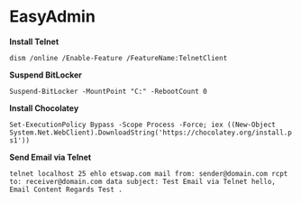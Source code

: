 # EasyAdmin
**Install Telnet**

`dism /online /Enable-Feature /FeatureName:TelnetClient`

**Suspend BitLocker**

`Suspend-BitLocker -MountPoint "C:" -RebootCount 0`

**Install Chocolatey**

`Set-ExecutionPolicy Bypass -Scope Process -Force; iex ((New-Object System.Net.WebClient).DownloadString('https://chocolatey.org/install.ps1'))`

**Send Email via Telnet**

`telnet localhost 25
ehlo etswap.com
mail from: sender@domain.com
rcpt to: receiver@domain.com
data
subject: Test Email via Telnet
hello,
Email Content
Regards
Test
.`

